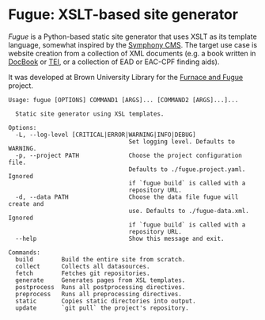 # Fugue: XSLT-based site generator

_Fugue_ is a Python-based static site generator that uses XSLT as 
its template language, somewhat inspired by the [Symphony CMS](https://www.getsymphony.com/). 
The target use case is website creation from a collection of XML documents 
(e.g. a book written in [DocBook](https://docbook.org/whatis) or [TEI](https://tei-c.org/), 
or a collection of EAD or EAC-CPF finding aids).

It was developed at Brown University Library for the 
[Furnace and Fugue](https://library.brown.edu/create/digitalpublications/current-projects/furnace-and-fugue/) 
project.

```
Usage: fugue [OPTIONS] COMMAND1 [ARGS]... [COMMAND2 [ARGS]...]...

  Static site generator using XSL templates.

Options:
  -L, --log-level [CRITICAL|ERROR|WARNING|INFO|DEBUG]
                                  Set logging level. Defaults to WARNING.
  -p, --project PATH              Choose the project configuration file.
                                  Defaults to ./fugue.project.yaml. Ignored
                                  if `fugue build` is called with a
                                  repository URL.
  -d, --data PATH                 Choose the data file fugue will create and
                                  use. Defaults to ./fugue-data.xml. Ignored
                                  if `fugue build` is called with a
                                  repository URL.
  --help                          Show this message and exit.

Commands:
  build        Build the entire site from scratch.
  collect      Collects all datasources.
  fetch        Fetches git repositories.
  generate     Generates pages from XSL templates.
  postprocess  Runs all postprocessing directives.
  preprocess   Runs all preprocessing directives.
  static       Copies static directories into output.
  update       `git pull` the project's repository.
```